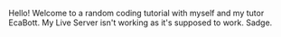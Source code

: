 Hello! Welcome to a random coding tutorial with myself and my tutor EcaBott. 
My Live Server isn't working as it's supposed to work. Sadge.